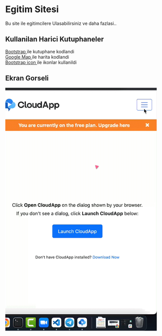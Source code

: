 <h1> Egitim Sitesi</h1>
Bu site ile egitimcilere Ulasabilirsiniz ve daha fazlasi..

<h2> Kullanilan Harici Kutuphaneler </h2>
<a href="#">Bootstrap </a> ile kutuphane kodlandi </br>
<a href="#">Google Map </a> ile harita kodlandi </br>
<a href="#">Bootstrap icon </a> ile ikonlar kullanildi </br>

<h2> Ekran Gorseli </h2>

![](screen.gif)

